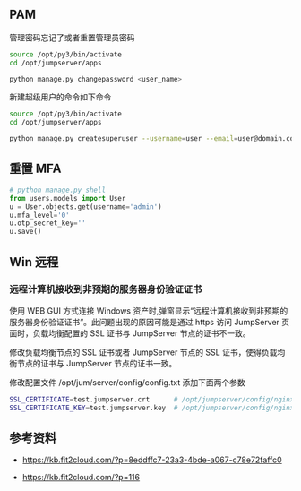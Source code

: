 ## PAM

管理密码忘记了或者重置管理员密码

```bash
source /opt/py3/bin/activate
cd /opt/jumpserver/apps

python manage.py changepassword <user_name>
```

新建超级用户的命令如下命令

```bash
source /opt/py3/bin/activate
cd /opt/jumpserver/apps

python manage.py createsuperuser --username=user --email=user@domain.com
```

## 重置 MFA

```python
# python manage.py shell
from users.models import User
u = User.objects.get(username='admin')
u.mfa_level='0'
u.otp_secret_key=''
u.save()
```

## Win 远程

### 远程计算机接收到非预期的服务器身份验证证书

使用 WEB GUI 方式连接 Windows 资产时,弹窗显示“远程计算机接收到非预期的服务器身份验证证书”。此问题出现的原因可能是通过 https 访问 JumpServer 页面时，负载均衡配置的 SSL 证书与 JumpServer 节点的证书不一致。

修改负载均衡节点的 SSL 证书或者 JumpServer 节点的 SSL 证书，使得负载均衡节点的证书与 JumpServer 节点的证书一致。

修改配置文件 /opt/jum/server/config/config.txt 添加下面两个参数

```bash
SSL_CERTIFICATE=test.jumpserver.crt      # /opt/jumpserver/config/nginx/cert 目录下你的证书文件
SSL_CERTIFICATE_KEY=test.jumpserver.key  # /opt/jumpserver/config/nginx/cert 目录下你的 key 文件
```

## 参考资料

- <https://kb.fit2cloud.com/?p=8eddffc7-23a3-4bde-a067-c78e72faffc0>

- <https://kb.fit2cloud.com/?p=116>
